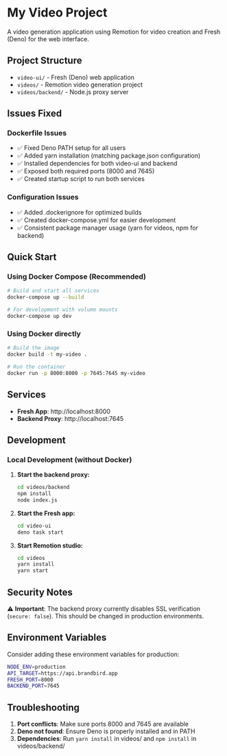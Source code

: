 # My Video Project

A video generation application using Remotion for video creation and Fresh (Deno) for the web interface.

## Project Structure

- `video-ui/` - Fresh (Deno) web application
- `videos/` - Remotion video generation project
- `videos/backend/` - Node.js proxy server

## Issues Fixed

### Dockerfile Issues
- ✅ Fixed Deno PATH setup for all users
- ✅ Added yarn installation (matching package.json configuration)
- ✅ Installed dependencies for both video-ui and backend
- ✅ Exposed both required ports (8000 and 7645)
- ✅ Created startup script to run both services

### Configuration Issues
- ✅ Added .dockerignore for optimized builds
- ✅ Created docker-compose.yml for easier development
- ✅ Consistent package manager usage (yarn for videos, npm for backend)

## Quick Start

### Using Docker Compose (Recommended)

```bash
# Build and start all services
docker-compose up --build

# For development with volume mounts
docker-compose up dev
```

### Using Docker directly

```bash
# Build the image
docker build -t my-video .

# Run the container
docker run -p 8000:8000 -p 7645:7645 my-video
```

## Services

- **Fresh App**: http://localhost:8000
- **Backend Proxy**: http://localhost:7645

## Development

### Local Development (without Docker)

1. **Start the backend proxy:**
   ```bash
   cd videos/backend
   npm install
   node index.js
   ```

2. **Start the Fresh app:**
   ```bash
   cd video-ui
   deno task start
   ```

3. **Start Remotion studio:**
   ```bash
   cd videos
   yarn install
   yarn start
   ```

## Security Notes

⚠️ **Important**: The backend proxy currently disables SSL verification (`secure: false`). This should be changed in production environments.

## Environment Variables

Consider adding these environment variables for production:

```bash
NODE_ENV=production
API_TARGET=https://api.brandbird.app
FRESH_PORT=8000
BACKEND_PORT=7645
```

## Troubleshooting

1. **Port conflicts**: Make sure ports 8000 and 7645 are available
2. **Deno not found**: Ensure Deno is properly installed and in PATH
3. **Dependencies**: Run `yarn install` in videos/ and `npm install` in videos/backend/ 